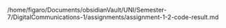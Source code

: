 /home/figaro/Documents/obsidianVault/UNI/Semester-7/DigitalCommunications-1/assignments/assignment-1-2-code-result.md